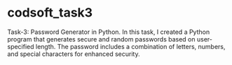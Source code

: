 # codsoft_task3
Task-3: Password Generator in Python.  In this task, I created a Python program that generates secure and random passwords based on user-specified length. The password includes a combination of letters, numbers, and special characters for enhanced security.
